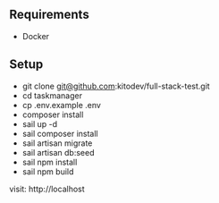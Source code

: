 ## Requirements
- Docker

## Setup

- git clone git@github.com:kitodev/full-stack-test.git
- cd taskmanager
- cp .env.example .env
- composer install
- sail up -d
- sail composer install 
- sail artisan migrate 
- sail artisan db:seed
- sail npm install
- sail npm build

visit: http://localhost
